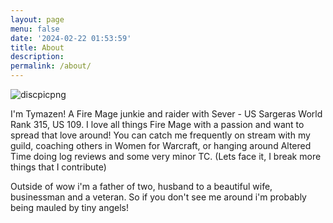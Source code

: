 ```yaml
---
layout: page
menu: false
date: '2024-02-22 01:53:59'
title: About
description: 
permalink: /about/
---
```


![discpicpng](https://github.com/Tymazen/images/assets/67207109/55fa611d-779b-47d2-8eb1-b0e3b62734e8)


I'm Tymazen! A Fire Mage junkie and raider with Sever - US Sargeras World Rank 315, US 109. I love all things Fire Mage with a passion and want to spread that love around! You can catch me frequently on stream with my guild, coaching others in Women for Warcraft, or hanging around Altered Time doing log reviews and some very minor TC. (Lets face it, I break more things that I contribute)

Outside of wow i'm a father of two, husband to a beautiful wife, businessman and a veteran. So if you don't see me around i'm probably being mauled by tiny angels!
